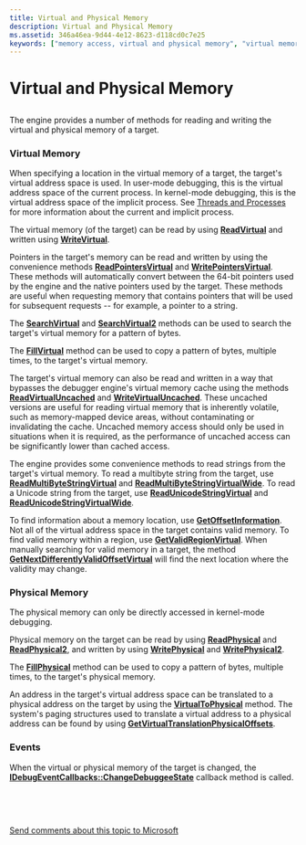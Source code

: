 ```yaml
---
title: Virtual and Physical Memory
description: Virtual and Physical Memory
ms.assetid: 346a46ea-9d44-4e12-8623-d118cd0c7e25
keywords: ["memory access, virtual and physical memory", "virtual memory access", "physical memory access"]
---
```


# Virtual and Physical Memory


## <span id="ddk_virtual_and_physical_memory_dbx"></span><span id="DDK_VIRTUAL_AND_PHYSICAL_MEMORY_DBX"></span>


The engine provides a number of methods for reading and writing the virtual and physical memory of a target.

### <span id="virtual_memory"></span><span id="VIRTUAL_MEMORY"></span>Virtual Memory

When specifying a location in the virtual memory of a target, the target's virtual address space is used. In user-mode debugging, this is the virtual address space of the current process. In kernel-mode debugging, this is the virtual address space of the implicit process. See [Threads and Processes](controlling-threads-and-processes.md) for more information about the current and implicit process.

The virtual memory (of the target) can be read by using [**ReadVirtual**](https://msdn.microsoft.com/library/windows/hardware/ff554359) and written using [**WriteVirtual**](https://msdn.microsoft.com/library/windows/hardware/ff561468).

Pointers in the target's memory can be read and written by using the convenience methods [**ReadPointersVirtual**](https://msdn.microsoft.com/library/windows/hardware/ff554323) and [**WritePointersVirtual**](https://msdn.microsoft.com/library/windows/hardware/ff561451). These methods will automatically convert between the 64-bit pointers used by the engine and the native pointers used by the target. These methods are useful when requesting memory that contains pointers that will be used for subsequent requests -- for example, a pointer to a string.

The [**SearchVirtual**](https://msdn.microsoft.com/library/windows/hardware/ff554747) and [**SearchVirtual2**](https://msdn.microsoft.com/library/windows/hardware/ff554755) methods can be used to search the target's virtual memory for a pattern of bytes.

The [**FillVirtual**](https://msdn.microsoft.com/library/windows/hardware/ff545395) method can be used to copy a pattern of bytes, multiple times, to the target's virtual memory.

The target's virtual memory can also be read and written in a way that bypasses the debugger engine's virtual memory cache using the methods [**ReadVirtualUncached**](https://msdn.microsoft.com/library/windows/hardware/ff554361) and [**WriteVirtualUncached**](https://msdn.microsoft.com/library/windows/hardware/ff561473). These uncached versions are useful for reading virtual memory that is inherently volatile, such as memory-mapped device areas, without contaminating or invalidating the cache. Uncached memory access should only be used in situations when it is required, as the performance of uncached access can be significantly lower than cached access.

The engine provides some convenience methods to read strings from the target's virtual memory. To read a multibyte string from the target, use [**ReadMultiByteStringVirtual**](https://msdn.microsoft.com/library/windows/hardware/ff554300) and [**ReadMultiByteStringVirtualWide**](https://msdn.microsoft.com/library/windows/hardware/ff554304). To read a Unicode string from the target, use [**ReadUnicodeStringVirtual**](https://msdn.microsoft.com/library/windows/hardware/ff554351) and [**ReadUnicodeStringVirtualWide**](https://msdn.microsoft.com/library/windows/hardware/ff554357).

To find information about a memory location, use [**GetOffsetInformation**](https://msdn.microsoft.com/library/windows/hardware/ff548055). Not all of the virtual address space in the target contains valid memory. To find valid memory within a region, use [**GetValidRegionVirtual**](https://msdn.microsoft.com/library/windows/hardware/ff549471). When manually searching for valid memory in a target, the method [**GetNextDifferentlyValidOffsetVirtual**](https://msdn.microsoft.com/library/windows/hardware/ff547847) will find the next location where the validity may change.

### <span id="physical_memory"></span><span id="PHYSICAL_MEMORY"></span>Physical Memory

The physical memory can only be directly accessed in kernel-mode debugging.

Physical memory on the target can be read by using [**ReadPhysical**](https://msdn.microsoft.com/library/windows/hardware/ff554313) and [**ReadPhysical2**](https://msdn.microsoft.com/library/windows/hardware/ff554311), and written by using [**WritePhysical**](https://msdn.microsoft.com/library/windows/hardware/ff561432) and [**WritePhysical2**](https://msdn.microsoft.com/library/windows/hardware/ff561441).

The [**FillPhysical**](https://msdn.microsoft.com/library/windows/hardware/ff545394) method can be used to copy a pattern of bytes, multiple times, to the target's physical memory.

An address in the target's virtual address space can be translated to a physical address on the target by using the [**VirtualToPhysical**](https://msdn.microsoft.com/library/windows/hardware/ff560335) method. The system's paging structures used to translate a virtual address to a physical address can be found by using [**GetVirtualTranslationPhysicalOffsets**](https://msdn.microsoft.com/library/windows/hardware/ff549498).

### <span id="events"></span><span id="EVENTS"></span>Events

When the virtual or physical memory of the target is changed, the [**IDebugEventCallbacks::ChangeDebuggeeState**](https://msdn.microsoft.com/library/windows/hardware/ff550678) callback method is called.

 

 

[Send comments about this topic to Microsoft](mailto:wsddocfb@microsoft.com?subject=Documentation%20feedback%20[debugger\debugger]:%20Virtual%20and%20Physical%20Memory%20%20RELEASE:%20%284/24/2017%29&body=%0A%0APRIVACY%20STATEMENT%0A%0AWe%20use%20your%20feedback%20to%20improve%20the%20documentation.%20We%20don't%20use%20your%20email%20address%20for%20any%20other%20purpose,%20and%20we'll%20remove%20your%20email%20address%20from%20our%20system%20after%20the%20issue%20that%20you're%20reporting%20is%20fixed.%20While%20we're%20working%20to%20fix%20this%20issue,%20we%20might%20send%20you%20an%20email%20message%20to%20ask%20for%20more%20info.%20Later,%20we%20might%20also%20send%20you%20an%20email%20message%20to%20let%20you%20know%20that%20we've%20addressed%20your%20feedback.%0A%0AFor%20more%20info%20about%20Microsoft's%20privacy%20policy,%20see%20http://privacy.microsoft.com/default.aspx. "Send comments about this topic to Microsoft")




